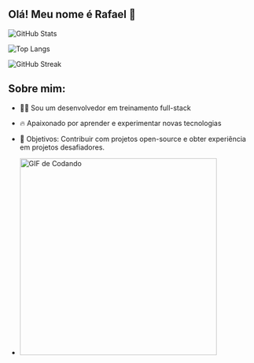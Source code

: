 ## Olá! Meu nome é Rafael 👋

![GitHub Stats](https://github-readme-stats.vercel.app/api?username=RafaelTrevizoli&show_icons=true&theme=radical)

![Top Langs](https://github-readme-stats.vercel.app/api/top-langs/?username=RafaelTrevizoli&layout=compact&theme=radical)

![GitHub Streak](https://github-readme-streak-stats.herokuapp.com/?user=RafaelTrevizoli&theme=radical)

## Sobre mim:
- 👨‍💻 Sou um desenvolvedor em treinamento full-stack
- 🔥 Apaixonado por aprender e experimentar novas tecnologias
- 🎯 Objetivos: Contribuir com projetos open-source e obter experiência em projetos desafiadores.

- <img  alt="GIF de Codando" src="https://c.tenor.com/GfSX-u7VGM4AAAAC/coding.gif" width="400" />

